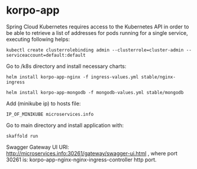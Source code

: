 # korpo-app

Spring Cloud Kubernetes requires access to the Kubernetes API in order to be able to retrieve a list of addresses for pods running for a single service, executing following helps:
```
kubectl create clusterrolebinding admin --clusterrole=cluster-admin --serviceaccount=default:default
```

Go to /k8s directory and install necessary charts:

```
helm install korpo-app-nginx -f ingress-values.yml stable/nginx-ingress
```
```
helm install korpo-app-mongodb -f mongodb-values.yml stable/mongodb
```

Add (minikube ip) to hosts file:
```
IP_OF_MINIKUBE microservices.info
```
Go to main directory and install application with:
```
skaffold run
```

Swagger Gateway UI URI: 
http://microservices.info:30261/gateway/swagger-ui.html
, where port 30261 is: korpo-app-nginx-nginx-ingress-controller http port.